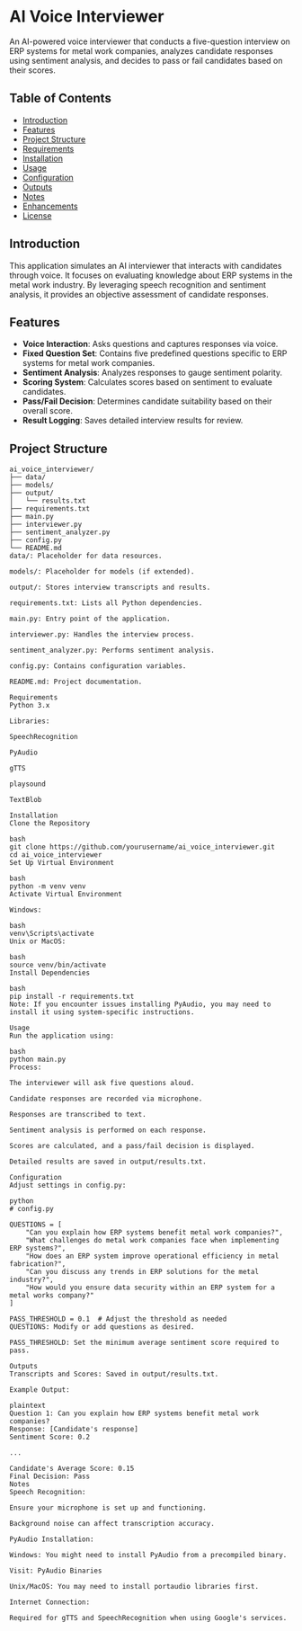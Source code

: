 # AI Voice Interviewer

An AI-powered voice interviewer that conducts a five-question interview on ERP systems for metal work companies, analyzes candidate responses using sentiment analysis, and decides to pass or fail candidates based on their scores.

## Table of Contents

- [Introduction](#introduction)
- [Features](#features)
- [Project Structure](#project-structure)
- [Requirements](#requirements)
- [Installation](#installation)
- [Usage](#usage)
- [Configuration](#configuration)
- [Outputs](#outputs)
- [Notes](#notes)
- [Enhancements](#enhancements)
- [License](#license)

## Introduction

This application simulates an AI interviewer that interacts with candidates through voice. It focuses on evaluating knowledge about ERP systems in the metal work industry. By leveraging speech recognition and sentiment analysis, it provides an objective assessment of candidate responses.

## Features

- **Voice Interaction**: Asks questions and captures responses via voice.
- **Fixed Question Set**: Contains five predefined questions specific to ERP systems for metal work companies.
- **Sentiment Analysis**: Analyzes responses to gauge sentiment polarity.
- **Scoring System**: Calculates scores based on sentiment to evaluate candidates.
- **Pass/Fail Decision**: Determines candidate suitability based on their overall score.
- **Result Logging**: Saves detailed interview results for review.

## Project Structure

```plaintext
ai_voice_interviewer/
├── data/
├── models/
├── output/
│   └── results.txt
├── requirements.txt
├── main.py
├── interviewer.py
├── sentiment_analyzer.py
├── config.py
└── README.md
data/: Placeholder for data resources.

models/: Placeholder for models (if extended).

output/: Stores interview transcripts and results.

requirements.txt: Lists all Python dependencies.

main.py: Entry point of the application.

interviewer.py: Handles the interview process.

sentiment_analyzer.py: Performs sentiment analysis.

config.py: Contains configuration variables.

README.md: Project documentation.

Requirements
Python 3.x

Libraries:

SpeechRecognition

PyAudio

gTTS

playsound

TextBlob

Installation
Clone the Repository

bash
git clone https://github.com/yourusername/ai_voice_interviewer.git
cd ai_voice_interviewer
Set Up Virtual Environment

bash
python -m venv venv
Activate Virtual Environment

Windows:

bash
venv\Scripts\activate
Unix or MacOS:

bash
source venv/bin/activate
Install Dependencies

bash
pip install -r requirements.txt
Note: If you encounter issues installing PyAudio, you may need to install it using system-specific instructions.

Usage
Run the application using:

bash
python main.py
Process:

The interviewer will ask five questions aloud.

Candidate responses are recorded via microphone.

Responses are transcribed to text.

Sentiment analysis is performed on each response.

Scores are calculated, and a pass/fail decision is displayed.

Detailed results are saved in output/results.txt.

Configuration
Adjust settings in config.py:

python
# config.py

QUESTIONS = [
    "Can you explain how ERP systems benefit metal work companies?",
    "What challenges do metal work companies face when implementing ERP systems?",
    "How does an ERP system improve operational efficiency in metal fabrication?",
    "Can you discuss any trends in ERP solutions for the metal industry?",
    "How would you ensure data security within an ERP system for a metal works company?"
]

PASS_THRESHOLD = 0.1  # Adjust the threshold as needed
QUESTIONS: Modify or add questions as desired.

PASS_THRESHOLD: Set the minimum average sentiment score required to pass.

Outputs
Transcripts and Scores: Saved in output/results.txt.

Example Output:

plaintext
Question 1: Can you explain how ERP systems benefit metal work companies?
Response: [Candidate's response]
Sentiment Score: 0.2

...

Candidate's Average Score: 0.15
Final Decision: Pass
Notes
Speech Recognition:

Ensure your microphone is set up and functioning.

Background noise can affect transcription accuracy.

PyAudio Installation:

Windows: You might need to install PyAudio from a precompiled binary.

Visit: PyAudio Binaries

Unix/MacOS: You may need to install portaudio libraries first.

Internet Connection:

Required for gTTS and SpeechRecognition when using Google's services.